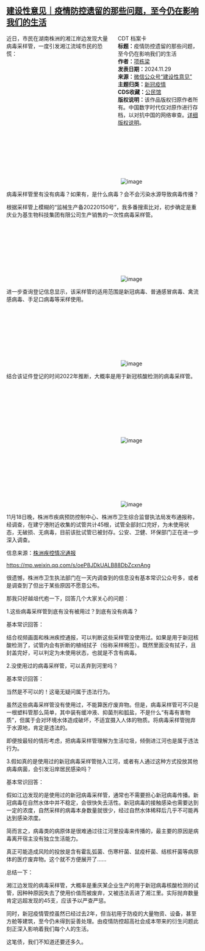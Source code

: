 <!--1732011186000-->
[建设性意见｜疫情防控遗留的那些问题，至今仍在影响我们的生活](https://chinadigitaltimes.net/chinese/713235.html)
------

<div style="width:42%;float:right;padding-left:20px;"><div class="su-spoiler su-spoiler-style-fancy su-spoiler-icon-chevron-circle" data-scroll-offset="0" data-anchor-in-url="no"><div class="su-spoiler-title" tabindex="0" role="button"><span class="su-spoiler-icon"></span>CDT 档案卡</div><div class="su-spoiler-content su-u-clearfix su-u-trim"><strong>标题：</strong>疫情防控遗留的那些问题，至今仍在影响我们的生活<br><strong>作者：</strong><a href="https://chinadigitaltimes.net/space/建设性意见" target="_blank">项栋梁</a><br><strong>发表日期：</strong>2024.11.29<br><strong>来源：</strong><a href="https://archive.ph/?url=https://mp.weixin.qq.com/s/CVCBkom5K6QesGRBoYgvJA" target="_blank">微信公众号“建设性意见”</a><br><strong>主题归类：</strong><a href="https://chinadigitaltimes.net/space/新冠疫情" target="_blank">新冠疫情</a><br><strong>CDS收藏：</strong><a href="https://chinadigitaltimes.net/space/%E5%85%AC%E6%B0%91%E9%A6%86" target="_blank" rel="noopener">公民馆</a><br><strong>版权说明：</strong>该作品版权归原作者所有。中国数字时代仅对原作进行存档，以对抗中国的网络审查。<a href="https://chinadigitaltimes.net/chinese/copyright">详细版权说明</a>。</div></div></div><p>近日，市民在湖南株洲的湘江岸边发现大量病毒采样管，一度引发湘江流域市民的恐慌：</p><p><img decoding="async" src="data:image/svg+xml,%3Csvg%20xmlns='http://www.w3.org/2000/svg'%20viewBox='0%200%200%200'%3E%3C/svg%3E" alt="image" data-lazy-src="https://chinadigitaltimes.net/chinese/files/2024/11/post-713235-673c64b23e97e."><noscript><img decoding="async" src="https://chinadigitaltimes.net/chinese/files/2024/11/post-713235-673c64b23e97e." alt="image"></noscript></p><p>病毒采样管里有没有病毒？如果有，是什么病毒？会不会污染水源导致病毒传播？</p><p>根据采样管上模糊的“监械生产备20220150号”，我多番搜索比对，初步确定是重庆业为基生物科技集团有限公司生产销售的一次性病毒采样管。</p><p><img decoding="async" src="data:image/svg+xml,%3Csvg%20xmlns='http://www.w3.org/2000/svg'%20viewBox='0%200%200%200'%3E%3C/svg%3E" alt="image" data-lazy-src="https://chinadigitaltimes.net/chinese/files/2024/11/post-713235-673c64b248dd7."><noscript><img decoding="async" src="https://chinadigitaltimes.net/chinese/files/2024/11/post-713235-673c64b248dd7." alt="image"></noscript></p><p>进一步查询登记信息显示，该采样管的适用范围是新冠病毒、普通感冒病毒、禽流感病毒、手足口病毒等采样使用。</p><p><img decoding="async" src="data:image/svg+xml,%3Csvg%20xmlns='http://www.w3.org/2000/svg'%20viewBox='0%200%200%200'%3E%3C/svg%3E" alt="image" data-lazy-src="https://chinadigitaltimes.net/chinese/files/2024/11/post-713235-673c64b253557."><noscript><img decoding="async" src="https://chinadigitaltimes.net/chinese/files/2024/11/post-713235-673c64b253557." alt="image"></noscript></p><p>结合该证件登记的时间2022年推断，大概率是用于新冠核酸检测的病毒采样管。</p><p><img decoding="async" src="data:image/svg+xml,%3Csvg%20xmlns='http://www.w3.org/2000/svg'%20viewBox='0%200%200%200'%3E%3C/svg%3E" alt="image" data-lazy-src="https://chinadigitaltimes.net/chinese/files/2024/11/post-713235-673c64b25cba4."><noscript><img decoding="async" src="https://chinadigitaltimes.net/chinese/files/2024/11/post-713235-673c64b25cba4." alt="image"></noscript></p><p><img decoding="async" src="data:image/svg+xml,%3Csvg%20xmlns='http://www.w3.org/2000/svg'%20viewBox='0%200%200%200'%3E%3C/svg%3E" alt="image" data-lazy-src="https://chinadigitaltimes.net/chinese/files/2024/11/post-713235-673c64b266420."><noscript><img decoding="async" src="https://chinadigitaltimes.net/chinese/files/2024/11/post-713235-673c64b266420." alt="image"></noscript></p><p>11月18日晚，株洲市疾病预防控制中心、株洲市卫生综合监督执法局发布通报称，经调查，在建宁港附近收集的试管共计45根，试管全部封口完好，为未使用状态，无破损、无病毒，目前该批试管已被封存。公安、卫健、环保部门正在进一步深入调查。</p><p>信息来源：<a href="https://mp.weixin.qq.com/s?__biz=MzI4MDIzMTQ1NQ==&amp;mid=2247553563&amp;idx=1&amp;sn=e2ba8e6f1d302d9304d04bc0121cbab1&amp;scene=21#wechat_redirect">株洲疾控情况通报</a></p><p><a href="https://mp.weixin.qq.com/s/oeP8JDkUALB88DbZcxnAng">https://mp.weixin.qq.com/s/oeP8JDkUALB88DbZcxnAng</a></p><p>很遗憾，株洲市卫生执法部门在一天内调查到的信息没有基本常识公众号多，或者是调查到了但出于某些原因不愿意公布。</p><p>那我只好越俎代庖一下，回答几个大家关心的问题：</p><p>1.这些病毒采样管到底有没有被用过？到底有没有病毒？</p><p>基本常识回答：</p><p>结合视频画面和株洲疾控通报，可以判断这些采样管没使用过。如果是用于新冠核酸检测了，试管内会有折断的植绒拭子（俗称采样棉签）。既然里面没有拭子，且封盖完好，可以判定为未使用状态，也就是不含有病毒。</p><p>2.没使用过的病毒采样管，可以丢弃到河里吗？</p><p>基本常识回答：</p><p>当然是不可以的！这毫无疑问属于违法行为。</p><p>虽然这些病毒采样管没有使用过，不能算医疗废弃物。但是，病毒采样管可不只是一根塑料管那么简单，其中装有缓冲液、抑菌剂和胍盐，不是什么“有毒有害物质”，但属于会对环境水体造成破坏，不适宜摄入人体的物质。将病毒采样管抛弃于水源地，肯定是违法的。</p><p>即便按最轻的情形考虑，把病毒采样管理解为生活垃圾，倾倒进江河也是属于违法行为。</p><p>3.假如真的是使用过的新冠病毒采样管抛入江河，或者有人通过这种方式投放其他病毒病菌，会引发沿岸居民感染吗？</p><p>基本常识回答：</p><p>假如江边发现的是使用过的新冠病毒采样管，通常也不需要担心新冠病毒传播。新冠病毒在自然水体中并不稳定，会很快失去活性。新冠病毒的接触感染也需要达到一定的浓度，自然采样的病毒本身数量就很少，经过自然水体稀释后几乎不可能再达到感染浓度。</p><p>简而言之，病毒类的病原体是很难通过往江河里投毒来传播的，最主要的原因是病毒离开宿主没有独立生活能力。</p><p>真正可能造成风险的投放是含有霍乱弧菌、伤寒杆菌、鼠疫杆菌、结核杆菌等病原体的医疗废弃物。这个就不方便展开了……</p><p>总结一下：</p><p>湘江边发现的病毒采样管，大概率是重庆某企业生产的用于新冠病毒核酸检测的试管，因种种原因失去了使用价值而被废弃，又被违法丢进了湘江里。实际抛弃数量肯定远超发现的45支，应该予以严查严惩。</p><p>同时，新冠疫情管控虽然已经过去2年，但当初用于防疫的大量物资、设备，甚至方舱等建筑，至今仍未得到妥善处理。由疫情防控超高社会成本带来的衍生问题此刻正深入影响着我们每个人的生活。</p><p>这笔债，我们不知道还要还多久。</p><div class="addtoany_share_save_container addtoany_content addtoany_content_bottom"><div class="a2a_kit a2a_kit_size_32 addtoany_list" data-a2a-url="https://chinadigitaltimes.net/chinese/713235.html" data-a2a-title="建设性意见｜疫情防控遗留的那些问题，至今仍在影响我们的生活"><a class="a2a_button_facebook" href="https://www.addtoany.com/add_to/facebook?linkurl=https%3A%2F%2Fchinadigitaltimes.net%2Fchinese%2F713235.html&amp;linkname=%E5%BB%BA%E8%AE%BE%E6%80%A7%E6%84%8F%E8%A7%81%EF%BD%9C%E7%96%AB%E6%83%85%E9%98%B2%E6%8E%A7%E9%81%97%E7%95%99%E7%9A%84%E9%82%A3%E4%BA%9B%E9%97%AE%E9%A2%98%EF%BC%8C%E8%87%B3%E4%BB%8A%E4%BB%8D%E5%9C%A8%E5%BD%B1%E5%93%8D%E6%88%91%E4%BB%AC%E7%9A%84%E7%94%9F%E6%B4%BB" title="Facebook" rel="nofollow noopener" target="_blank"></a><a class="a2a_button_twitter" href="https://www.addtoany.com/add_to/twitter?linkurl=https%3A%2F%2Fchinadigitaltimes.net%2Fchinese%2F713235.html&amp;linkname=%E5%BB%BA%E8%AE%BE%E6%80%A7%E6%84%8F%E8%A7%81%EF%BD%9C%E7%96%AB%E6%83%85%E9%98%B2%E6%8E%A7%E9%81%97%E7%95%99%E7%9A%84%E9%82%A3%E4%BA%9B%E9%97%AE%E9%A2%98%EF%BC%8C%E8%87%B3%E4%BB%8A%E4%BB%8D%E5%9C%A8%E5%BD%B1%E5%93%8D%E6%88%91%E4%BB%AC%E7%9A%84%E7%94%9F%E6%B4%BB" title="Twitter" rel="nofollow noopener" target="_blank"></a><a class="a2a_button_telegram" href="https://www.addtoany.com/add_to/telegram?linkurl=https%3A%2F%2Fchinadigitaltimes.net%2Fchinese%2F713235.html&amp;linkname=%E5%BB%BA%E8%AE%BE%E6%80%A7%E6%84%8F%E8%A7%81%EF%BD%9C%E7%96%AB%E6%83%85%E9%98%B2%E6%8E%A7%E9%81%97%E7%95%99%E7%9A%84%E9%82%A3%E4%BA%9B%E9%97%AE%E9%A2%98%EF%BC%8C%E8%87%B3%E4%BB%8A%E4%BB%8D%E5%9C%A8%E5%BD%B1%E5%93%8D%E6%88%91%E4%BB%AC%E7%9A%84%E7%94%9F%E6%B4%BB" title="Telegram" rel="nofollow noopener" target="_blank"></a><a class="a2a_button_reddit" href="https://www.addtoany.com/add_to/reddit?linkurl=https%3A%2F%2Fchinadigitaltimes.net%2Fchinese%2F713235.html&amp;linkname=%E5%BB%BA%E8%AE%BE%E6%80%A7%E6%84%8F%E8%A7%81%EF%BD%9C%E7%96%AB%E6%83%85%E9%98%B2%E6%8E%A7%E9%81%97%E7%95%99%E7%9A%84%E9%82%A3%E4%BA%9B%E9%97%AE%E9%A2%98%EF%BC%8C%E8%87%B3%E4%BB%8A%E4%BB%8D%E5%9C%A8%E5%BD%B1%E5%93%8D%E6%88%91%E4%BB%AC%E7%9A%84%E7%94%9F%E6%B4%BB" title="Reddit" rel="nofollow noopener" target="_blank"></a><a class="a2a_button_whatsapp" href="https://www.addtoany.com/add_to/whatsapp?linkurl=https%3A%2F%2Fchinadigitaltimes.net%2Fchinese%2F713235.html&amp;linkname=%E5%BB%BA%E8%AE%BE%E6%80%A7%E6%84%8F%E8%A7%81%EF%BD%9C%E7%96%AB%E6%83%85%E9%98%B2%E6%8E%A7%E9%81%97%E7%95%99%E7%9A%84%E9%82%A3%E4%BA%9B%E9%97%AE%E9%A2%98%EF%BC%8C%E8%87%B3%E4%BB%8A%E4%BB%8D%E5%9C%A8%E5%BD%B1%E5%93%8D%E6%88%91%E4%BB%AC%E7%9A%84%E7%94%9F%E6%B4%BB" title="WhatsApp" rel="nofollow noopener" target="_blank"></a><a class="a2a_button_email" href="https://www.addtoany.com/add_to/email?linkurl=https%3A%2F%2Fchinadigitaltimes.net%2Fchinese%2F713235.html&amp;linkname=%E5%BB%BA%E8%AE%BE%E6%80%A7%E6%84%8F%E8%A7%81%EF%BD%9C%E7%96%AB%E6%83%85%E9%98%B2%E6%8E%A7%E9%81%97%E7%95%99%E7%9A%84%E9%82%A3%E4%BA%9B%E9%97%AE%E9%A2%98%EF%BC%8C%E8%87%B3%E4%BB%8A%E4%BB%8D%E5%9C%A8%E5%BD%B1%E5%93%8D%E6%88%91%E4%BB%AC%E7%9A%84%E7%94%9F%E6%B4%BB" title="Email" rel="nofollow noopener" target="_blank"></a><a class="a2a_button_copy_link" href="https://www.addtoany.com/add_to/copy_link?linkurl=https%3A%2F%2Fchinadigitaltimes.net%2Fchinese%2F713235.html&amp;linkname=%E5%BB%BA%E8%AE%BE%E6%80%A7%E6%84%8F%E8%A7%81%EF%BD%9C%E7%96%AB%E6%83%85%E9%98%B2%E6%8E%A7%E9%81%97%E7%95%99%E7%9A%84%E9%82%A3%E4%BA%9B%E9%97%AE%E9%A2%98%EF%BC%8C%E8%87%B3%E4%BB%8A%E4%BB%8D%E5%9C%A8%E5%BD%B1%E5%93%8D%E6%88%91%E4%BB%AC%E7%9A%84%E7%94%9F%E6%B4%BB" title="Copy Link" rel="nofollow noopener" target="_blank"></a><a class="a2a_dd addtoany_share_save addtoany_share" href="https://www.addtoany.com/share"></a></div></div>
